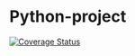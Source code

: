 # Python-project

[![Coverage Status](https://coveralls.io/repos/github/Lazu13/Cocoamphoactate_backend/badge.svg)](https://coveralls.io/github/Lazu13/Cocoamphoactate_backend)
